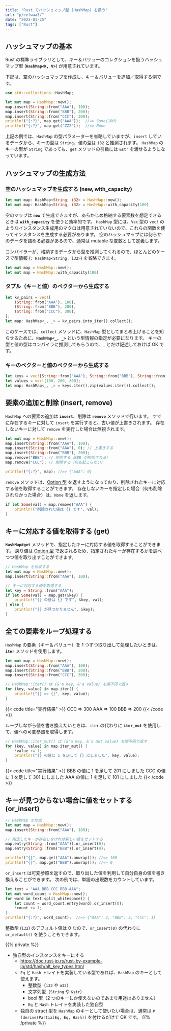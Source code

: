 ```yaml
---
title: "Rust でハッシュマップ型 (HashMap) を扱う"
url: "p/eefwaa3/"
date: "2023-01-25"
tags: ["Rust"]
---
```


ハッシュマップの基本
----

Rust の標準ライブラリとして、キー＆バリューのコレクションを扱うハッシュマップ型 (__`HashMap<K, V>`__) が用意されています。

下記は、空のハッシュマップを作成し、キー＆バリューを追加／取得する例です。

```rust
use std::collections::HashMap;

let mut map = HashMap::new();
map.insert(String::from("AAA"), 100);
map.insert(String::from("BBB"), 200);
map.insert(String::from("CCC"), 300);
println!("{:?}", map.get("AAA"));  //=> Some(100)
println!("{:?}", map.get("ZZZ"));  //=> None
```

上記の例では、`HashMap` の型パラメーターを省略していますが、`insert` しているデータから、キーの型は `String`、値の型は `i32` と推測されます。
`HashMap` のキーの型が `String` であっても、`get` メソッドの引数には `&str` を渡せるようになっています。


ハッシュマップの生成方法
----

### 空のハッシュマップを生成する (new, with_capacity)

```rust
let mut map: HashMap<String, i32> = HashMap::new();
let mut map: HashMap<String, i32> = HashMap::with_capacity(100)
```

空のマップは __`new`__ で生成できますが、あらかじめ格納する要素数を想定できるときは __`with_capacity`__ を使うと効率的です。
`HashMap` 型には、`Vec` 型の `vec!` のようなインスタンス生成用のマクロは用意されていないので、これらの関数を使ってインスタンスを生成する必要があります。
空のハッシュマップには何らかのデータを詰める必要があるので、通常は mutable な変数として定義します。

コンパイラーが、格納するデータから型を推測してくれるので、ほとんどのケースで型情報 (`: HashMap<String, i32>`) を省略できます。

```rust
let mut map = HashMap::new();
let mut map = HashMap::with_capacity(100)
```

### タプル（キーと値）のベクターから生成する

```rust
let kv_pairs = vec![
    (String::from("AAA"), 100),
    (String::from("BBB"), 200),
    (String::from("CCC"), 300),
];
let map: HashMap<_, _> = kv_pairs.into_iter().collect();
```

このケースでは、`collect` メソッドに、`HashMap` 型としてまとめ上げることを知らせるために、__`HashMap<_, _>`__ という型情報の指定が必要になります。
キーの型と値の型はコンパイラに推測してもらうので、`_` とだけ記述しておけば OK です。

### キーのベクターと値のベクターから生成する

```rust
let keys = vec![String::from("AAA"), String::from("BBB"), String::from("CCC")];
let values = vec![100, 200, 300];
let map: HashMap<_, _> = keys.iter().zip(values.iter()).collect();
```


要素の追加と削除 (insert, remove)
----

`HashMap` への要素の追加は __`insert`__、削除は __`remove`__ メソッドで行います。
すでに存在するキーに対して `insert` を実行すると、古い値が上書きされます。
存在しないキーに対して `remove` を実行した場合は無視されます。

```rust
let mut map = HashMap::new();
map.insert(String::from("AAA"), 100);
map.insert(String::from("AAA"), 0); // 上書きする
map.insert(String::from("BBB"), 200);
map.remove("BBB"); // 削除する（BBB が削除される）
map.remove("CCC"); // 削除する（何も起こらない）

println!("{:?}", map); //=> {"AAA": 0}
```

`remove` メソッドは、[Option 型](/p/9m6m5m3/) を返すようになっており、削除されたキーに対応する値を取得することができます。
存在しないキーを指定した場合（何も削除されなかった場合）は、`None` を返します。

```rust
if let Some(val) = map.remove("AAA") {
    println!("削除された値は {} です", val);
}
```


キーに対応する値を取得する (get)
----

__`HashMap#get`__ メソッドで、指定したキーに対応する値を取得することができます。
戻り値は [Option 型](/p/9m6m5m3/) で返されるため、指定されたキーが存在するかを調べつつ値を取り出すことができます。

```rust
// HashMap を作成する
let mut map = HashMap::new();
map.insert(String::from("AAA"), 100);

// キーに対応する値を取得する
let key = String::from("AAA");
if let Some(val) = map.get(&key) {
    println!("{} の値は {} です", &key, val);
} else {
    println!("{} が見つかりません", &key);
}
```


全ての要素をループ処理する
----

`HashMap` の要素（キー＆バリュー）を 1 つずつ取り出して処理したいときは、__`iter`__ メソッドを使用します。

```rust
let mut map = HashMap::new();
map.insert(String::from("AAA"), 100);
map.insert(String::from("BBB"), 200);
map.insert(String::from("CCC"), 300);

// HashMap::iter() は (&'a key, &'a value) を順不同で返す
for (key, value) in map.iter() {
    println!("{} => {}", key, value);
}
```

{{< code title="実行結果" >}}
CCC => 300
AAA => 100
BBB => 200
{{< /code >}}

ループしながら値を書き換えたいときは、`iter` の代わりに __`iter_mut`__ を使用して、値への可変参照を取得します。

```rust
// HashMap::iter_mut() は (&'a key, &'a mut value) を順不同で返す
for (key, value) in map.iter_mut() {
    *value += 1;
    println!("{} の値に 1 を足して {} にしました", key, value);
}
```

{{< code title="実行結果" >}}
BBB の値に 1 を足して 201 にしました
CCC の値に 1 を足して 301 にしました
AAA の値に 1 を足して 101 にしました
{{< /code >}}


キーが見つからない場合に値をセットする (or_insert)
----

```rust
// HashMap の作成
let mut map = HashMap::new();
map.insert(String::from("AAA"), 100);

// 指定したキーが存在しなければ新しい値をセットする
map.entry(String::from("AAA")).or_insert(0);
map.entry(String::from("BBB")).or_insert(0);

println!("{}", map.get("AAA").unwrap()); //=> 100
println!("{}", map.get("BBB").unwrap()); //=> 0
```

`or_insert` は可変参照を返すので、取り出した値を利用して自分自身の値を書き換えることができます。
次の例では、単語の出現数をカウントしています。

```rust
let text = "AAA BBB CCC BBB AAA";
let mut word_count = HashMap::new();
for word in text.split_whitespace() {
    let count = word_count.entry(word).or_insert(0);
    *count += 1;
}
println!("{:?}", word_count);  //=> {"AAA": 2, "BBB": 2, "CCC": 1}
```

整数型 (`i32`) のデフォルト値は 0 なので、`or_insert(0)` の代わりに `or_default()` を使うこともできます。


{{% private %}}
- 独自型のインスタンスをキーにする
  - https://doc.rust-jp.rs/rust-by-example-ja/std/hash/alt_key_types.html
  - `Eq` と `Hash` トレイトを実装している型であれば、`HashMap` のキーとして使えます。
    - 整数型（`i32` や `u32`）
    - 文字列型（`String` や `&str`）
    - bool 型（2 つのキーしか使えないのであまり用途はありません）
    - `Eq` と `Hash` トレイトを実装した独自型
  - 独自の struct 型を `HashMap` のキーとして使いたい場合は、通常は `#[derive(PartialEq, Eq, Hash)]` を付けるだけで OK です。
{{% /private %}}

